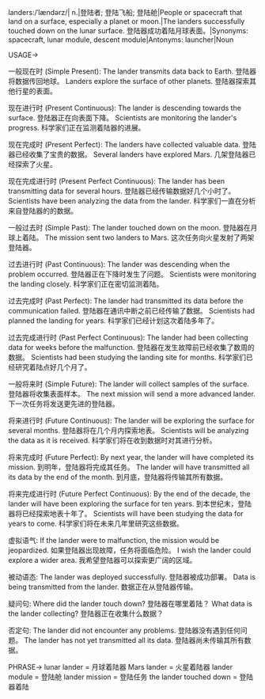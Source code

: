 landers:/ˈlændərz/| n.|登陆者; 登陆飞船; 登陆舱|People or spacecraft that land on a surface, especially a planet or moon.|The landers successfully touched down on the lunar surface. 登陆器成功着陆月球表面。|Synonyms: spacecraft, lunar module, descent module|Antonyms: launcher|Noun


USAGE->

一般现在时 (Simple Present):
The lander transmits data back to Earth.  登陆器将数据传回地球。
Landers explore the surface of other planets.  登陆器探索其他行星的表面。

现在进行时 (Present Continuous):
The lander is descending towards the surface. 登陆器正在向表面下降。
Scientists are monitoring the lander's progress. 科学家们正在监测着陆器的进展。

现在完成时 (Present Perfect):
The landers have collected valuable data. 登陆器已经收集了宝贵的数据。
Several landers have explored Mars. 几架登陆器已经探索了火星。

现在完成进行时 (Present Perfect Continuous):
The lander has been transmitting data for several hours. 登陆器已经传输数据好几个小时了。
Scientists have been analyzing the data from the lander. 科学家们一直在分析来自登陆器的的数据。


一般过去时 (Simple Past):
The lander touched down on the moon. 登陆器在月球上着陆。
The mission sent two landers to Mars.  这次任务向火星发射了两架登陆器。

过去进行时 (Past Continuous):
The lander was descending when the problem occurred.  登陆器正在下降时发生了问题。
Scientists were monitoring the landing closely. 科学家们正在密切监测着陆。

过去完成时 (Past Perfect):
The lander had transmitted its data before the communication failed. 登陆器在通讯中断之前已经传输了数据。
Scientists had planned the landing for years.  科学家们已经计划这次着陆多年了。

过去完成进行时 (Past Perfect Continuous):
The lander had been collecting data for weeks before the malfunction. 登陆器在发生故障前已经收集了数周的数据。
Scientists had been studying the landing site for months. 科学家们已经研究着陆点好几个月了。


一般将来时 (Simple Future):
The lander will collect samples of the surface. 登陆器将收集表面样本。
The next mission will send a more advanced lander. 下一次任务将发送更先进的登陆器。

将来进行时 (Future Continuous):
The lander will be exploring the surface for several months.  登陆器将在几个月内探索地表。
Scientists will be analyzing the data as it is received.  科学家们将在收到数据时对其进行分析。

将来完成时 (Future Perfect):
By next year, the lander will have completed its mission. 到明年，登陆器将完成其任务。
The lander will have transmitted all its data by the end of the month.  到月底，登陆器将传输其所有数据。

将来完成进行时 (Future Perfect Continuous):
By the end of the decade, the lander will have been exploring the surface for ten years. 到本世纪末，登陆器将已经探索地表十年了。
Scientists will have been studying the data for years to come. 科学家们将在未来几年里研究这些数据。



虚拟语气:
If the lander were to malfunction, the mission would be jeopardized. 如果登陆器出现故障，任务将面临危险。
I wish the lander could explore a wider area. 我希望登陆器可以探索更广阔的区域。


被动语态:
The lander was deployed successfully. 登陆器被成功部署。
Data is being transmitted from the lander. 数据正在从登陆器传输。


疑问句:
Where did the lander touch down? 登陆器在哪里着陆？
What data is the lander collecting? 登陆器正在收集什么数据？


否定句:
The lander did not encounter any problems. 登陆器没有遇到任何问题。
The lander has not yet transmitted all its data.  登陆器尚未传输其所有数据。


PHRASE->
lunar lander = 月球着陆器
Mars lander = 火星着陆器
lander module = 登陆舱
lander mission = 登陆任务
the lander touched down = 登陆器着陆
